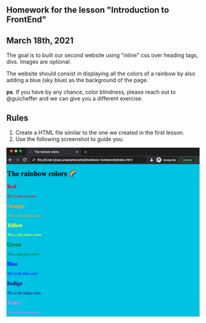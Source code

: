 ## Homework for the lesson "Introduction to FrontEnd"

## March 18th, 2021

The goal is to built our second website using "inline" css over heading tags, divs. Images are optional.

The website should consist in displaying all the colors of a rainbow by also adding a blue (sky blue) as the background of the page.

**ps**. If you have by any chance, color blindness, please reach out to @guicheffer and we can give you a different exercise.

## Rules

1. Create a HTML file similar to the one we created in the first lesson.
2. Use the following screenshot to guide you:

![inspiration](expected-result.png)

